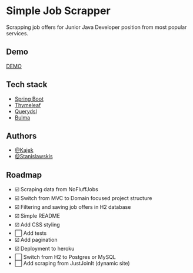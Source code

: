 
# Simple Job Scrapper

Scrapping job offers for Junior Java Developer position from most popular services.


## Demo

[DEMO](https://simple-job-scraper.herokuapp.com/)

## Tech stack

- [Spring Boot](https://spring.io/projects/spring-boot)
- [Thymeleaf](https://www.thymeleaf.org/)
- [Querydsl](http://querydsl.com/)
- [Bulma](https://bulma.io/)

## Authors

- [@Kajek](https://www.github.com/Kajek)
- [@Stanislawskis](https://www.github.com/Stanislawskis)

## Roadmap

- ☑️ Scraping data from NoFluffJobs
- ☑️ Switch from MVC to Domain focused project structure
- ☑️ Filtering and saving job offers in H2 database 
- ☑️ Simple README
- ☑️ Add CSS styling
- ⬜️ Add tests
- ☑️ Add pagination
- ☑️ Deployment to heroku
- ⬜ Switch from H2 to Postgres or MySQL
- ⬜ Add scraping from JustJoinIt (dynamic site)


